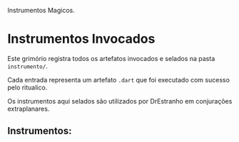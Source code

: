 Instrumentos Magicos.

# Instrumentos Invocados

Este grimório registra todos os artefatos invocados e selados na pasta `instrumento/`.

Cada entrada representa um artefato `.dart` que foi executado com sucesso pelo ritualico.

Os instrumentos aqui selados são utilizados por DrEstranho em conjurações extraplanares.

## Instrumentos:
